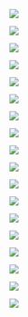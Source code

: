 ![](https://wiki-media-1253965369.cos.ap-guangzhou.myqcloud.com/img/20220523174037.png)

![](https://wiki-media-1253965369.cos.ap-guangzhou.myqcloud.com/img/20220102152736.png)

![](https://wiki-media-1253965369.cos.ap-guangzhou.myqcloud.com/img/20220102170627.png)

![](https://wiki-media-1253965369.cos.ap-guangzhou.myqcloud.com/img/20220102175324.png)

![](https://wiki-media-1253965369.cos.ap-guangzhou.myqcloud.com/img/20220102175530.png)

![](https://wiki-media-1253965369.cos.ap-guangzhou.myqcloud.com/img/20220524174312.png)

![](https://wiki-media-1253965369.cos.ap-guangzhou.myqcloud.com/img/20220102211121.png)

![](https://wiki-media-1253965369.cos.ap-guangzhou.myqcloud.com/img/20220525140149.png)

![](https://wiki-media-1253965369.cos.ap-guangzhou.myqcloud.com/img/20220105145721.png)

![](https://wiki-media-1253965369.cos.ap-guangzhou.myqcloud.com/img/20220105151434.png)

![](https://wiki-media-1253965369.cos.ap-guangzhou.myqcloud.com/img/20220105154043.png)

![](https://wiki-media-1253965369.cos.ap-guangzhou.myqcloud.com/img/20220526165010.png)

![](https://wiki-media-1253965369.cos.ap-guangzhou.myqcloud.com/img/20221210182351.png)

![](https://wiki-media-1253965369.cos.ap-guangzhou.myqcloud.com/img/20221210182443.png)

![](https://wiki-media-1253965369.cos.ap-guangzhou.myqcloud.com/img/20220105173025.png)

![](https://wiki-media-1253965369.cos.ap-guangzhou.myqcloud.com/img/20220105173037.png)

![](https://wiki-media-1253965369.cos.ap-guangzhou.myqcloud.com/img/20220524135418.png)

![](https://wiki-media-1253965369.cos.ap-guangzhou.myqcloud.com/img/20221221232620.png)
